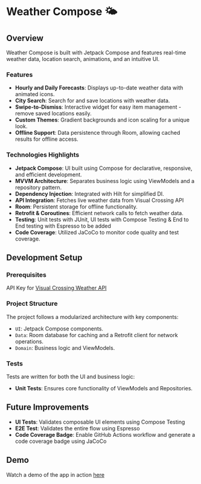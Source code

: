 
# Weather Compose 🌤️

## Overview
Weather Compose is built with Jetpack Compose and features real-time weather data, location search, animations, and an intuitive UI.

### Features
- **Hourly and Daily Forecasts**: Displays up-to-date weather data with animated icons.
- **City Search**: Search for and save locations with weather data.
- **Swipe-to-Dismiss**: Interactive widget for easy item management - remove saved locations easily.
- **Custom Themes**: Gradient backgrounds and icon scaling for a unique look.
- **Offline Support**: Data persistence through Room, allowing cached results for offline access.



### Technologies Highlights
- **Jetpack Compose**: UI built using Compose for declarative, responsive, and efficient development.
- **MVVM Architecture**: Separates business logic using ViewModels and a repository pattern.
- **Dependency Injection**: Integrated with Hilt for simplified DI.
- **API Integration**: Fetches live weather data from Visual Crossing API
- **Room**: Persistent storage for offline functionality.
- **Retrofit & Coroutines**: Efficient network calls to fetch weather data.
- **Testing**: Unit tests with JUnit, UI tests with Compose Testing  &  End to End testing with Espresso to be added
- **Code Coverage**: Utilized JaCoCo to monitor code quality and test coverage.

## Development Setup

### Prerequisites
API Key for [Visual Crossing Weather API](https://www.visualcrossing.com)

### Project Structure
The project follows a modularized architecture with key components:

- `UI`: Jetpack Compose components.
- `Data`: Room database for caching and a Retrofit client for network operations.
- `Domain`: Business logic and ViewModels.

### Tests
Tests are written for both the UI and business logic:
- **Unit Tests**: Ensures core functionality of ViewModels and Repositories.
  

## Future Improvements
- **UI Tests**: Validates composable UI elements using Compose Testing
- **E2E Test**: Validates the entire flow using Espresso
- **Code Coverage Badge**: Enable GitHub Actions workflow and generate a code coverage badge using JaCoCo

## Demo
Watch a demo of the app in action [here](https://github.com/SttApollo/weather_compose/blob/main/assets/Screen-recording-Weather-Compose_final.webm)





